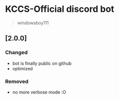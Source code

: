 # KCCS-Official discord bot
> windowsboy111

## [2.0.0]
### Changed
- bot is finally public on github
- optimized
### Removed
- no more verbose mode :O